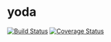 # yoda

[![Build Status][ci-img]][ci] [![Coverage Status][cov-img]][cov]

[ci-img]: https://github.com/ozonophore/yoda/actions/workflows/go.yml/badge.svg
[ci]: https://github.com/ozonophore/yoda/actions/workflows/go.yml
[cov-img]: https://codecov.io/gh/ozonophore/yoda/branch/master/graph/badge.svg
[cov]: https://codecov.io/gh/ozonophore/yoda
